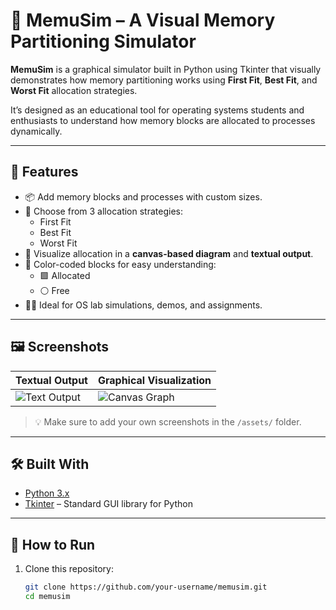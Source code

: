 # 🧠 MemuSim – A Visual Memory Partitioning Simulator

**MemuSim** is a graphical simulator built in Python using Tkinter that visually demonstrates how memory partitioning works using **First Fit**, **Best Fit**, and **Worst Fit** allocation strategies.

It’s designed as an educational tool for operating systems students and enthusiasts to understand how memory blocks are allocated to processes dynamically.

---

## 🚀 Features

- 📦 Add memory blocks and processes with custom sizes.
- 🔁 Choose from 3 allocation strategies:
  - First Fit
  - Best Fit
  - Worst Fit
- 🧩 Visualize allocation in a **canvas-based diagram** and **textual output**.
- 🎨 Color-coded blocks for easy understanding:
  - 🟩 Allocated
  - ⚪ Free
- 🧑‍🏫 Ideal for OS lab simulations, demos, and assignments.

---

## 🖼️ Screenshots

| Textual Output | Graphical Visualization |
|----------------|-------------------------|
| ![Text Output](assets/text-output.png) | ![Canvas Graph](assets/graph-output.png) |

> 💡 Make sure to add your own screenshots in the `/assets/` folder.

---

## 🛠️ Built With

- [Python 3.x](https://www.python.org/)
- [Tkinter](https://docs.python.org/3/library/tkinter.html) – Standard GUI library for Python

---

## 📂 How to Run

1. Clone this repository:
   ```bash
   git clone https://github.com/your-username/memusim.git
   cd memusim

